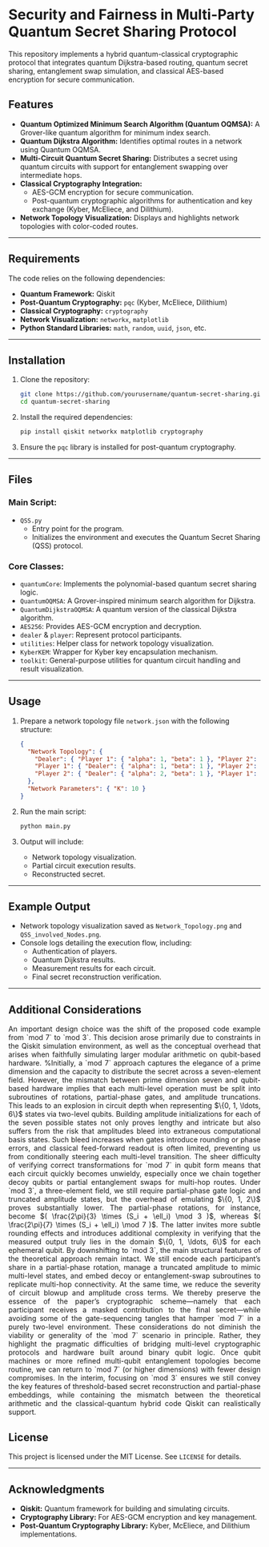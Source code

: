 # Security and Fairness in Multi-Party Quantum Secret Sharing Protocol
 
This repository implements a hybrid quantum-classical cryptographic protocol that integrates quantum Dijkstra-based routing, quantum secret sharing, entanglement swap simulation, and classical AES-based encryption for secure communication.

## Features
- **Quantum Optimized Minimum Search Algorithm (Quantum OQMSA):** A Grover-like quantum algorithm for minimum index search.
- **Quantum Dijkstra Algorithm:** Identifies optimal routes in a network using Quantum OQMSA.
- **Multi-Circuit Quantum Secret Sharing:** Distributes a secret using quantum circuits with support for entanglement swapping over intermediate hops.
- **Classical Cryptography Integration:**
  - AES-GCM encryption for secure communication.
  - Post-quantum cryptographic algorithms for authentication and key exchange (Kyber, McEliece, and Dilithium).
- **Network Topology Visualization:** Displays and highlights network topologies with color-coded routes.

---

## Requirements

The code relies on the following dependencies:

- **Quantum Framework:** Qiskit
- **Post-Quantum Cryptography:** `pqc` (Kyber, McEliece, Dilithium)
- **Classical Cryptography:** `cryptography`
- **Network Visualization:** `networkx`, `matplotlib`
- **Python Standard Libraries:** `math`, `random`, `uuid`, `json`, etc.

---

## Installation

1. Clone the repository:
   ```bash
   git clone https://github.com/yourusername/quantum-secret-sharing.git
   cd quantum-secret-sharing
   ```

2. Install the required dependencies:
   ```bash
   pip install qiskit networkx matplotlib cryptography
   ```

3. Ensure the `pqc` library is installed for post-quantum cryptography.

---

## Files

### Main Script: 
- `QSS.py`
  - Entry point for the program.
  - Initializes the environment and executes the Quantum Secret Sharing (QSS) protocol.

### Core Classes:
- `quantumCore`: Implements the polynomial-based quantum secret sharing logic.
- `QuantumOQMSA`: A Grover-inspired minimum search algorithm for Dijkstra.
- `QuantumDijkstraOQMSA`: A quantum version of the classical Dijkstra algorithm.
- `AES256`: Provides AES-GCM encryption and decryption.
- `dealer` & `player`: Represent protocol participants.
- `utilities`: Helper class for network topology visualization.
- `KyberKEM`: Wrapper for Kyber key encapsulation mechanism.
- `toolkit`: General-purpose utilities for quantum circuit handling and result visualization.

---

## Usage

1. Prepare a network topology file `network.json` with the following structure:
   ```json
   {
     "Network Topology": {
       "Dealer": { "Player 1": { "alpha": 1, "beta": 1 }, "Player 2": { "alpha": 2, "beta": 1 } },
       "Player 1": { "Dealer": { "alpha": 1, "beta": 1 }, "Player 2": { "alpha": 1, "beta": 2 } },
       "Player 2": { "Dealer": { "alpha": 2, "beta": 1 }, "Player 1": { "alpha": 1, "beta": 2 } }
     },
     "Network Parameters": { "K": 10 }
   }
   ```

2. Run the main script:
   ```bash
   python main.py
   ```

3. Output will include:
   - Network topology visualization.
   - Partial circuit execution results.
   - Reconstructed secret.

---

## Example Output

- Network topology visualization saved as `Network_Topology.png` and `QSS_involved_Nodes.png`.
- Console logs detailing the execution flow, including:
  - Authentication of players.
  - Quantum Dijkstra results.
  - Measurement results for each circuit.
  - Final secret reconstruction verification.

---

## Additional Considerations
<p align="justify">
An important design choice was the shift of the proposed code example from `mod 7` to `mod 3`. This decision arose primarily due to constraints in the Qiskit simulation environment, as well as the conceptual overhead that arises when faithfully simulating larger modular arithmetic on qubit-based hardware. %Initially, a `mod 7` approach captures the elegance of a prime dimension and the capacity to distribute the secret across a seven-element field. However, the mismatch between prime dimension seven and qubit-based hardware implies that each multi-level operation must be split into subroutines of rotations, partial-phase gates, and amplitude truncations. This leads to an explosion in circuit depth when representing $\{0, 1, \ldots, 6\}$ states via two-level qubits. Building amplitude initializations for each of the seven possible states not only proves lengthy and intricate but also suffers from the risk that amplitudes bleed into extraneous computational basis states. Such bleed increases when gates introduce rounding or phase errors, and classical feed-forward readout is often limited, preventing us from conditionally steering each multi-level transition. The sheer difficulty of verifying correct transformations for `mod 7` in qubit form means that each circuit quickly becomes unwieldy, especially once we chain together decoy qubits or partial entanglement swaps for multi-hop routes. Under `mod 3`, a three-element field, we still require partial-phase gate logic and truncated amplitude states, but the overhead of emulating $\{0, 1, 2\}$ proves substantially lower. 
The partial-phase rotations, for instance, become $( \frac{2\pi}{3} \times (S_i + \ell_i) \mod 3 )$, whereas $( \frac{2\pi}{7} \times (S_i + \ell_i) \mod 7 )$.
The latter invites more subtle rounding effects and introduces additional complexity in verifying that the measured output truly lies in the domain $\{0, 1, \ldots, 6\}$ for each ephemeral qubit.
By downshifting to `mod 3`, the main structural features of the theoretical approach remain intact. We still encode each participant’s share in a partial-phase rotation, manage a truncated amplitude to mimic multi-level states, and embed decoy or entanglement-swap subroutines to replicate multi-hop connectivity. At the same time, we reduce the severity of circuit blowup and amplitude cross terms. We thereby preserve the essence of the paper’s cryptographic scheme—namely that each participant receives a masked contribution to the final secret—while avoiding some of the gate-sequencing tangles that hamper `mod 7` in a purely two-level environment.
These considerations do not diminish the viability or generality of the `mod 7` scenario in principle. Rather, they highlight the pragmatic difficulties of bridging multi-level cryptographic protocols and hardware built around binary qubit logic. Once qubit machines or more refined multi-qubit entanglement topologies become routine, we can return to `mod 7` (or higher dimensions) with fewer design compromises. In the interim, focusing on `mod 3` ensures we still convey the key features of threshold-based secret reconstruction and partial-phase embeddings, while containing the mismatch between the theoretical arithmetic and the classical-quantum hybrid code Qiskit can realistically support.
</p>

## License

This project is licensed under the MIT License. See `LICENSE` for details.

---

## Acknowledgments

- **Qiskit:** Quantum framework for building and simulating circuits.
- **Cryptography Library:** For AES-GCM encryption and key management.
- **Post-Quantum Cryptography Library:** Kyber, McEliece, and Dilithium implementations.
